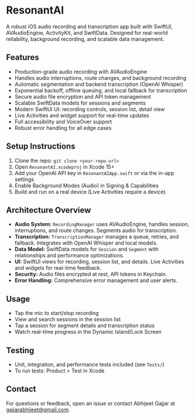 # ResonantAI

A robust iOS audio recording and transcription app built with SwiftUI, AVAudioEngine, ActivityKit, and SwiftData. Designed for real-world reliability, background recording, and scalable data management.

## Features
- Production-grade audio recording with AVAudioEngine
- Handles audio interruptions, route changes, and background recording
- Automatic segmentation and backend transcription (OpenAI Whisper)
- Exponential backoff, offline queuing, and local fallback for transcription
- Secure audio file encryption and API token management
- Scalable SwiftData models for sessions and segments
- Modern SwiftUI UI: recording controls, session list, detail view
- Live Activities and widget support for real-time updates
- Full accessibility and VoiceOver support
- Robust error handling for all edge cases

## Setup Instructions
1. Clone the repo: `git clone <your-repo-url>`
2. Open `ResonantAI.xcodeproj` in Xcode 15+
3. Add your OpenAI API key in `ResonantAIApp.swift` or via the in-app settings
4. Enable Background Modes (Audio) in Signing & Capabilities
5. Build and run on a real device (Live Activities require a device)

## Architecture Overview
- **Audio System:** `RecordingManager` uses AVAudioEngine, handles session, interruptions, and route changes. Segments audio for transcription.
- **Transcription:** `TranscriptionManager` manages a queue, retries, and fallback. Integrates with OpenAI Whisper and local models.
- **Data Model:** SwiftData models for `Session` and `Segment` with relationships and performance optimizations.
- **UI:** SwiftUI views for recording, session list, and details. Live Activities and widgets for real-time feedback.
- **Security:** Audio files encrypted at rest, API tokens in Keychain.
- **Error Handling:** Comprehensive error management and user alerts.

## Usage
- Tap the mic to start/stop recording
- View and search sessions in the session list
- Tap a session for segment details and transcription status
- Watch real-time progress in the Dynamic Island/Lock Screen

## Testing
- Unit, integration, and performance tests included (see `Tests/`)
- To run tests: Product > Test in Xcode

## Contact
For questions or feedback, open an issue or contact Abhijeet Gajjar at gajjarabhijeet@gmail.com. 